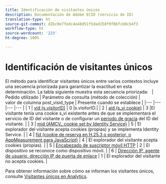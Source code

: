 ```yaml
---
title: Identificación de visitantes únicos
description: Documentación de Adobe ECID (servicio de ID)
translation-type: ht
source-git-commit: d2bc0e7fedc4e48d51f5dad158f9f8bfcb0cb4f3
workflow-type: ht
source-wordcount: '223'
ht-degree: 100%

---
```



# Identificación de visitantes únicos

El método para identificar visitantes únicos entre varios contextos incluye una secuencia priorizada para garantizar la exactitud en esta determinación. La tabla siguiente muestra esta secuencia priorizada:
 
| Pedido utilizado | Parámetro de consulta (método de colección) | valor de columna post_visid_type | Presente cuando se establece |
|--- |--- |--- |--- |
| 1 | [vid (s.visitorID)](https://docs.adobe.com/content/help/es-ES/analytics/technotes/visitor-identification.html) | 0 |s.visitorID.|
| 2 | [aid (s_vi cookie)](https://docs.adobe.com/content/help/es-ES/analytics/technotes/visitor-identification.html) | 3 |El visitante tenía una cookie s_vi existente antes de que se implementara el servicio de ID del visitante o de configurar un [periodo de gracia](https://docs.adobe.com/content/help/es-ES/id-service/using/reference/analytics-reference/grace-period.html) del ID del visitante. |
| 3 | [mid (AMCV_ cookie set by Identity Service)](https://docs.adobe.com/content/help/es-ES/id-service/using/home.html) | 5 | El explorador del visitante acepta cookies (propias) y se implementa Identity Service. |
| 4 | [fid (cookie de reserva en H.25.3 o posterior, o AppMeasurement para JavaScript)](https://docs.adobe.com/content/help/es-ES/analytics/technotes/visitor-identification.html) | 4 | El explorador del visitante acepta cookies (propias). |
| 5 | [Encabezado de suscriptor móvil HTTP](https://docs.adobe.com/content/help/es-ES/analytics/technotes/visitor-identification.html) | 2 | El dispositivo se reconoce como dispositivo móvil. |
| 6 | [Dirección IP, agente de usuario, dirección IP de puerta de enlace](https://docs.adobe.com/content/help/es-ES/analytics/technotes/visitor-identification.html) | 1 | El explorador del visitante no acepta cookies. |

Para obtener información sobre cómo se informan los visitantes únicos, consulte [Visitantes únicos en Analytics](https://docs.adobe.com/content/help/es-ES/analytics/components/variables/dimensions-reports/reports-unique-visitors-v15-dsc.html).
